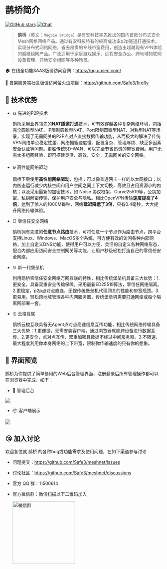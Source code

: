 # 鹊桥简介

[![GitHub stars](https://img.shields.io/github/stars/Safe3/meshnet.svg?label=关注&nbsp;鹊桥&style=for-the-badge)](https://github.com/Safe3/meshnet)
[![Chat](https://img.shields.io/badge/Discuss-加入讨论组-7289da.svg?style=for-the-badge)](https://github.com/Safe3/meshnet/discussions)

> **鹊桥**（英文：`Magpie Bridge`）是有安科技率先推出的国内首款分布式安全Mesh网格网络产品。通过有安科技特有的极高成功率p2p隧道打通技术，实现分布式网格网络，省去昂贵的专线带宽费用，创造出超越现有VPN体验的超级组网产品。广泛适用于家庭游戏娱乐、远程安全办公、跨地域物联网设备管理、异地安全组网等多种场景。

🏠 在线全功能SAAS版请访问官网：https://qq.uusec.com/

:sparkling_heart: 自架服务端社区版请访问萤火虫项目：https://github.com/Safe3/firefly



## :dart: 技术优势 
- :libra: 先进的P2P技术

  鹊桥采用业界领先的**NAT隧道打通**技术，可有效穿越各种复杂网络环境，包括完全圆锥型NAT、IP限制圆锥型NAT、Port限制圆锥型NAT、对称型NAT等场景，实现了无需网关的P2P点对点直接数据传输功能，从而极大的解决了传统VPN网络单点稳定性差、网络拥塞速度慢、配置复杂、管理麻烦、缺乏多因素安全认证等问题。更胜传统SD-WAN，可以完全节省昂贵的带宽费用。用户无需太多组网经验，即可搭建灵活、高效、安全，无需网关的安全网络。
  
- :ophiuchus: 高性能网络驱动

  鹊桥下层使用**高性能网络驱动**，包括：可以像普通网卡一样的以太网接口；以内核态运行减少内核空间和用户空间之间上下文切换，高效且占用资源小的内核；以及采用最新的加密技术，如 Noise 协议框架、Curve25519等，公钥加密、私钥解密传输，保护用户安全与隐私。相比OpenVPN传输**速度提高了4倍**，达到了惊人的1000M每秒，网络**延迟降低了3倍**，只有0.4毫秒，大大提升网络传输体验。
  
- :gemini: 零信任安全网络

  鹊桥拥有先进的**任意节点路由**技术，可将任意一个节点作为路由节点，跨平台支持Linux、Windows、MacOS多个系统，可方便有效的访问各种内部网络，加上自定义DNS功能，使得用户可以方便、灵活的自定义各种网络形态，配合内部应用访问安全控制网关等功能，让用户秒级轻松打造自己的零信任安全网络。
  
- :taurus: 新一代堡垒机

  利用鹊桥零信任安全网络万网互联的特性，相比传统堡垒机具备三大优势：1.更安全，具备双重安全传输保障，采用最新ED25519算法，零信任网络隔离。2.更稳定，p2p点对点直连，无视传统堡垒机代理网关的性能和带宽瓶颈。3.更易用，轻松跨地域管理各种内网服务器，传统堡垒机需要打通网络或每个隔离网部署一套。
  
- :cancer: 云梭互联

  鹊桥云梭互联具备无Agent点对点高速信息互传功能，相比传统网络传输具备三大优势：1.更便捷，无需安装客户端，通过浏览器就能跨设备进行数据互传。2.更安全，点对点互传，双重加密且数据不经过中间服务器。3.不限速，最大程度利用你本身网络的上下带宽，限制你传输速度的只有你的想象。
  
  

##  :art: 界面预览

鹊桥为你提供了简单易用的Web后台管理界面，注册登录后所有管理操作都可以在浏览器中完成，如下：

- :oden: 管理后台

![](https://qq.uusec.com/_media/qq-web.png)

- :package: 客户端展示

![](https://qq.uusec.com/_media/mac-client.png)





## :kissing_heart: 加入讨论

欢迎各位就 鹊桥 的各种bug或功能需求及使用问题，在如下渠道参与讨论

- 问题提交：https://github.com/Safe3/meshnet/issues

- 讨论社区：https://github.com/Safe3/meshnet/discussions

- 官方 QQ 群：11500614

- 官方微信群：微信扫描以下二维码加入

  <img src="https://waf.uusec.com/_media/weixin.jpg?" alt="微信群"  height="200px" />

